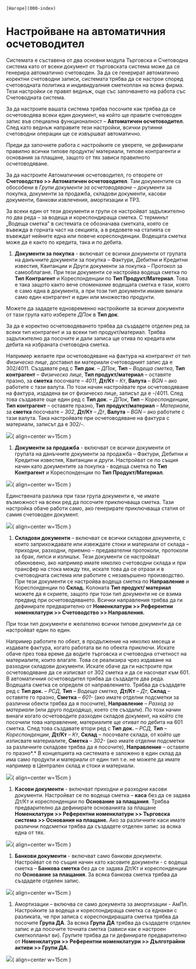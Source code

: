 ```{only} html
[Нагоре](000-index)
```

# Настройване на автоматичния осчетоводител

Системата е съставена от два основни модула Търговска и Счетоводна
система като от всеки документ от търговската система може да се
генерира автоматично счетоводен. За да се генерират автоматично
коректни счетоводни записи, системата трябва да се настрои според
счетоводната политика и индивидуалния сметкоплан на всяка фирма. Тези
настройки се правят веднъж, още със започването на работа със
Счетоводната система.

За да настроите вашата система трябва посочите как трябва да се
осчетоводява всеки един документ, на който ще правите
счетоводен запис във специална функционалност – **Автоматичен
осчетоводител**. След като веднъж направите тези настройки, всички
рутинни счетоводни операции ще се извършват автоматично.

Преди да започнете работа с настройките се уверете, че дефинирали
правилно всички типове продукти/ материали, типове контрагенти и
основания за плащане, защото от тях зависи правилното осчетоводяване.

За да настроите Автоматичния осчетоводител, го отворете от
**Счетоводство \>\> Автоматичен осчетоводител**. Там
документите са обособени в *Групи документи за осчетоводяване* –
документи за покупка, документи за продажба, складови документи, касови
документи, банкови извлечения, амортизации и ТРЗ.

За всеки един от тези документи и групи се настройват задължително по
два реда – за водеща и кореспондираща сметка. С терминът „Водеща
сметка” в системата се обозначава сметката, която се въвежда в
горната част на секцията, а в редовете на статията се въвеждат
нейните една или повече кореспонденции. Водещата сметка може да е
както по кредита, така и по дебита.

1. **Документи за покупка** - включват се всички документи от групата на данъчните документи за покупка – Фактури, Дебитни и Кредитни известия, Квитанции и Други документи за покупка – Протокол за самооблагане. При тези документи се настройва водеща сметка по **Тип Контрагент** и Кореспонденции по **Тип Продукт/Материал**. Това е така защото както вече споменахме водещата сметка е тази, която е само една в документа, а при този тип документи имаме винаги само един контрагент и един или множество продукти.

Можете да зададете едновременно настройките за всички документи от тази
група като изберете *ДПок* в **Тип док**.

За да е коректно осчетоводяването трябва да създадете отделен ред за
всеки тип контрагент и за всеки тип продукт/материал. Трябва
задължително да посочите и дали записа ще отива по кредита или
дебита на избраната счетоводна сметка.

Например желаете при осчетоводяване на фактура на контрагент от тип
*Физическо лице*, доставил ви материали счетоводният запис да е
302/4011. Създавате ред с **Тип док**. – *ДПок*, **Тип** – *Водеща
сметка*, **Тип контрагент** – *Физическо лице*, **Тип
продукт/материал** – оставяте празно, за **сметка**
посочвате – *4011*, **Дт/Кт** *– Кт*, **Валута** – *BGN* – ако
работите с тази валута. По този начин настройвате при осчетоводяване на
фактура, издадена ви от физическо лице, записът да е -/4011. След това
създавате още един ред с **Тип док**. – *ДПок*, **Тип** –
*Кореспонденции*, **Тип контрагент** – оставяте празно,
**Тип продукт/материал** – *Материали*, за **сметка** посочвате –
*302*, **Дт/Кт** *– Дт*, **Валута** – *BGN* – ако работите с тази
валута. Така настройвате при осчетоводяване на фактура с
материали, записът да е 302/-.

![](901-image91.png){ align=center w=15cm }

1. **Документи за продажба** - включват се всички документи от групата на данъчните документи за продажба – Фактури, Дебитни и Кредитни известия, Квитанции и други. Настройват се по същия начин като документите за покупка - водеща сметка по **Тип Контрагент** и Кореспонденции по **Тип Продукт/Материал**.

![](902-image92.png){ align=center w=15cm }

Единствената разлика при тази група документи е, че имате възможност на
всеки ред да посочите приключваща сметка. Тази настройка обаче работи
само, ако генерирате приключваща статия от самия счетоводен документ.

![](903-image93.png){ align=center w=15cm }

1. **Складови документи** – включват се всички складови документи, с които заприхождавате или извеждате стоки и материали от склада – приходни, разходни, приемно – предавателни протоколи, протоколи за брак, липси и излишък. Тези документи се настройват обикновено, ако например имате няколко счетоводни склада и при трансфер на стока между тях, искате това да се отрази и в счетоводната система или работите с незавършено производство. При тези документи се настройва водеща сметка по **Направление** и Кореспонденции по **Склад.** Колоната **Тип продукт/ материал** можете да я скриете, защото при този тип документи не се взима предвид при осчетоводяването. Всички направления трябва да ги дефинирате предварително от **Номенклатури \>\> Референтни номенклатури \>\> Счетоводство \>\> Направления.**

При този тип документи е желателно всички типове документи да се
настройват един по един.

Например работите по обект, в продължение на няколко месеца и издавате
фактура, когато работата ви по обекта приключи. Искате обаче през това
време да водите търговска и счетоводна отчетност на материалите, които
влагате. Това се реализира чрез издаване на разходни складови
документи. Искате обаче да ги настроите при осчетоводяване да
се изписват от 302 сметка и да се насочват към 601. В автоматичния
осчетоводител трябва да създадете два реда. Водещата сметка се
определя от направлението. Трябва да създадете ред с **Тип док.**
– *РСД,* **Тип** – *Водеща сметка*, **Дт/Кт** – *Дт*, **Склад** –
оставяте го празно, **Сметка** *– 601-* (ако имате отделни
подсметки за различни обекти трябва да я посочите),
**Направление** – *Разход за материали* (или друго подходящо,
което сте създали). По този начин винаги когато осчетоводите разходен
складов документ, на който сте посочили това направление, материалите
ще отиват по дебита на 601 сметка. След това създавате втори ред с
**Тип док.** – *РСД,* **Тип** – *Кореспонденции*, **Дт/Кт** – *Кт*,
**Склад** – посочвате склада, от който ще изписвате материалите,
**Сметка** *– 302-* (ако имате отделни подсметки за различните
складове трябва да я посочите), **Направление** – оставяте го
празно*.* В концепцията на системата е заложено в един склад да
има само продукти и материали от един тип т.е. не можете да имате
например в Централен склад и стоки и материали.

![](904-image94.png){ align=center w=15cm }

1. **Касови документи** - включват приходни и разходни касови документи. Настройват се по водеща сметка – **каса** без да се задава Дт/Кт и кореспонденции по **Основание за плащания**. Трябва предварително да дефинирате основанията за плащане **Номенклатури \>\> Референтни номенклатури \>\> Търговска система \>\> Основания на плащане.** Ако за различните каси имате различни подсметки трябва да създадете отделен запис за всяка една от тях.

![](905-image95.png){ align=center w=15cm }

1. **Банкови документи** - включват само банкови документи. Настройват се по същия начин като касовите документи - с водеща сметка – **Банкова сметка** без да се задава Дт/Кт и кореспонденции по **Основание за плащания**. За всяка банкова сметка трябва да създадете отделен запис.

![](906-image96.png){ align=center w=15cm }

1. Амортизации – включва се само документа за амортизации - АмПл. Настройките за водеща и кореспондираща сметка са еднакви с разликата, че при записа с кореспондиращата сметка трябва да посочите **Група ДА**. За всяка **Група ДА** трябва да създадете отделен запис и да посочите точната сметка (зависи как е настроен сметкопланът ви). Групите трябва да ги дефинирате предварително от **Номенклатури \>\> Референтни номенклатури \>\> Дълготрайни активи \>\> Групи ДА.**

![](907-image97.png){ align=center w=15cm }
